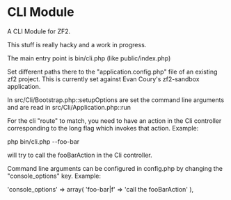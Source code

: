 CLI Module
=============

A CLI Module for ZF2.

This stuff is really hacky and a work in progress.

The main entry point is bin/cli.php (like public/index.php)

Set different paths there to the "application.config.php" file of an existing
zf2 project. This is currently set against Evan Coury's zf2-sandbox application.

In src/Cli/Bootstrap.php::setupOptions are set the command line arguments and are
read in src/Cli/Application.php::run

For the cli "route" to match, you need to have an action in the Cli controller
corresponding to the long flag which invokes that action. Example:

php bin/cli.php --foo-bar

will try to call the fooBarAction in the Cli controller.

Command line arguments can be configured in config.php by changing the
"console_options" key. Example:

'console_options' => array(
    'foo-bar|f' => 'call the fooBarAction'
),